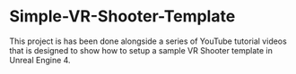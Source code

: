 # Simple-VR-Shooter-Template

This project is has been done alongside a series of YouTube tutorial videos that is designed to show how to setup a sample VR Shooter template in Unreal Engine 4.